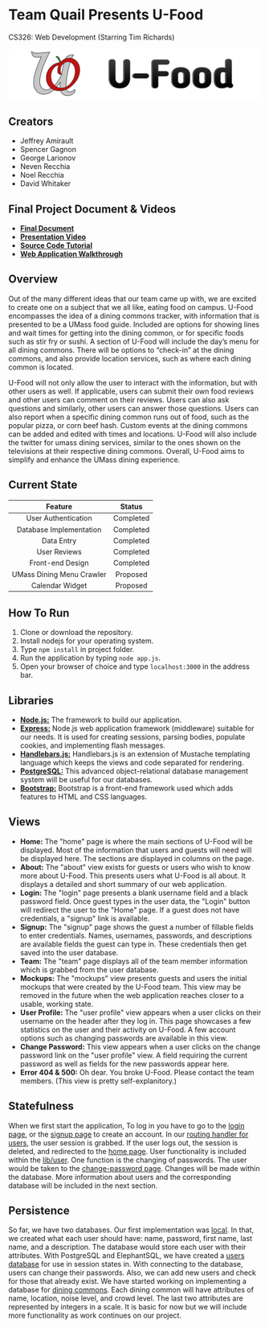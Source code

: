 # Team Quail Presents U-Food
CS326: Web Development (Starring Tim Richards)

![U-Food](https://github.com/GagnonStyle/quail/blob/master/public/img/ufood_header_logo_black.png "U-Food Logo")

## Creators
* Jeffrey Amirault
* Spencer Gagnon
* George Larionov
* Neven Recchia
* Noel Recchia
* David Whitaker

## Final Project Document & Videos

* **[Final Document](https://docs.google.com/document/d/1Ehoej8pnyUPLjHSxAra1yDd-2c85PFB3EqXf6-fKKc4/edit?usp=sharing)**
* **[Presentation Video]()**
* **[Source Code Tutorial]()**
* **[Web Application Walkthrough]()**

## Overview

Out of the many different ideas that our team came up with, we are excited to create one on a subject that we all like, eating food on campus. U-Food encompasses the idea of a dining commons tracker, with information that is presented to be a UMass food guide. Included are options for showing lines and wait times for getting into the dining common, or for specific foods such as stir fry or sushi. A section of U-Food will include the day’s menu for all dining commons. There will be options to “check-in” at the dining commons, and also provide location services, such as where each dining common is located.

U-Food will not only allow the user to interact with the information, but with other users as well. If applicable, users can submit their own food reviews and other users can comment on their reviews. Users can also ask questions and similarly, other users can answer those questions. Users can also report when a specific dining common runs out of food, such as the popular pizza, or corn beef hash. Custom events at the dining commons can be added and edited with times and locations. U-Food will also include the twitter for umass dining services, similar to the ones shown on the televisions at their respective dining commons. Overall, U-Food aims to simplify and enhance the UMass dining experience.

## Current State

|Feature|Status|
|:-------:|:------:|
|User Authentication|Completed|
|Database Implementation|Completed|
|Data Entry|Completed|
|User Reviews|Completed|
|Front-end Design|Completed|
|UMass Dining Menu Crawler|Proposed|
|Calendar Widget|Proposed|

## How To Run

1. Clone or download the repository.
2. Install nodejs for your operating system.
3. Type `npm install` in project folder.
4. Run the application by typing `node app.js`.
5. Open your browser of choice and type `localhost:3000` in the address bar.

## Libraries

* **[Node.js:](https://github.com/nodejs/node)** The framework to build our application.
* **[Express:](https://github.com/expressjs/expressjs.github.io)** Node.js web application framework (middleware) suitable for our needs. It is used for creating sessions, parsing bodies, populate cookies, and implementing flash messages.
* **[Handlebars.js:](https://github.com/wycats/handlebars.js)** Handlebars.js is an extension of Mustache templating language which keeps the views and code separated for rendering.
* **[PostgreSQL:](https://github.com/postgres/postgres)** This advanced object-relational database management system will be useful for our databases.
* **[Bootstrap:](http://getbootstrap.com/)** Bootstrap is a front-end framework used which adds features to HTML and CSS languages.

## Views

* **Home:** The "home" page is where the main sections of U-Food will be displayed. Most of the information that users and guests will need will be displayed here. The sections are displayed in columns on the page.
* **About:**  The "about" view exists for guests or users who wish to know more about U-Food. This presents users what U-Food is all about. It displays a detailed and short summary of our web application.
* **Login:** The "login" page presents a blank username field and a black password field. Once guest types in the user data, the "Login" button will redirect the user to the "Home" page. If a guest does not have credentials, a "signup" link is available.
* **Signup:** The "signup" page shows the guest a number of fillable fields to enter credentials. Names, usernames, passwords, and descriptions are available fields the guest can type in. These credentials then get saved into the user database.
* **Team:** The "team" page displays all of the team member information which is grabbed from the user database.
* **Mockups:** The "mockups" view presents guests and users the initial mockups that were created by the U-Food team. This view may be removed in the future when the web application reaches closer to a usable, working state.
* **User Profile:** The "user profile" view appears when a user clicks on their username on the header after they log in. This page showcases a few statistics on the user and their activity on U-Food. A few account options such as changing passwords are available in this view.
* **Change Password:** This view appears when a user clicks on the change password link on the "user profile" view. A field requiring the current password as well as fields for the new passwords appear here.
* **Error 404 & 500:** Oh dear. You broke U-Food. Please contact the team members. (This view is pretty self-explanitory.)

## Statefulness

When we first start the application, To log in you have to go to the [login page](/views/login.handlebars), or the [signup page](/views/signup.handlebars) to create an account. In our [routing handler for users](/routes/user-routes.js), the user session is grabbed. If the user logs out, the session is deleted, and redirected to the [home page](/views/home.handlebars). User functionality is included within the [lib/user](/lib/user.js). One function is the changing of passwords. The user would be taken to the [change-password page](/views/change-pass.handlebars). Changes will be made within the database. More information about users and the corresponding database will be included in the next section.

## Persistence

So far, we have two databases. Our first implementation was [local](db.sql). In that, we created what each user should have: name, password, first name, last name, and a description. The database would store each user with their attributes. With PostgreSQL and ElephantSQL, we have created a [users database](lib/user.js) for use in session states in. With connecting to the database, users can change their passwords. Also, we can add new users and check for those that already exist. We have started working on implementing a database for [dining commons](lib/dining_common.js). Each dining common will have attributes of name, location, noise level, and crowd level. The last two attributes are represented by integers in a scale. It is basic for now but we will include more functionality as work continues on our project.

